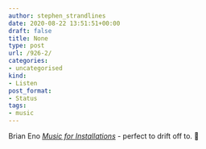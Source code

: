 ```yaml
---
author: stephen_strandlines
date: 2020-08-22 13:51:51+00:00
draft: false
title: None
type: post
url: /926-2/
categories:
- uncategorised
kind:
- Listen
post_format:
- Status
tags:
- music
---
```


Brian Eno [_Music for Installations_](https://album.link/gb/i/1355781373) - perfect to drift off to. 🎵
